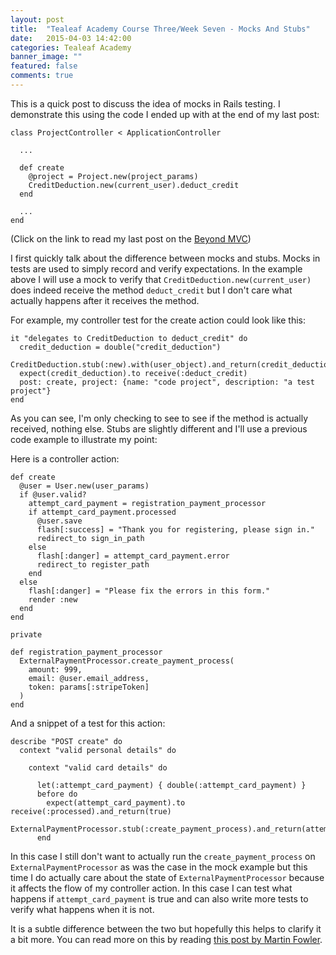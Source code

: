 ```yaml
---
layout: post
title:  "Tealeaf Academy Course Three/Week Seven - Mocks And Stubs"
date:   2015-04-03 14:42:00
categories: Tealeaf Academy
banner_image: ""
featured: false
comments: true
---
```


This is a quick post to discuss the idea of mocks in Rails testing.  I demonstrate this using the code I ended up with at the end of my last post:

    class ProjectController < ApplicationController

      ...

      def create
        @project = Project.new(project_params)
        CreditDeduction.new(current_user).deduct_credit
      end  

      ...
    end

<!--more-->

(Click on the link to read my last post on the [Beyond MVC](../../../../2015/04/03/course-three-week-seven-beyond-mvc/))

I first quickly talk about the difference between mocks and stubs.  Mocks in tests are used to simply record and verify expectations.  In the example above I will use a mock to verify that ```CreditDeduction.new(current_user)``` does indeed receive the method ```deduct_credit``` but I don't care what actually happens after it receives the method.

For example, my controller test for the create action could look like this:

    it "delegates to CreditDeduction to deduct_credit" do
      credit_deduction = double("credit_deduction")
      CreditDeduction.stub(:new).with(user_object).and_return(credit_deduction)
      expect(credit_deduction).to receive(:deduct_credit)
      post: create, project: {name: "code project", description: "a test project"}
    end

As you can see, I'm only checking to see to see if the method is actually received, nothing else.  Stubs are slightly different and I'll use a previous code example to illustrate my point:

Here is a controller action:

    def create
      @user = User.new(user_params)
      if @user.valid?
        attempt_card_payment = registration_payment_processor
        if attempt_card_payment.processed
          @user.save
          flash[:success] = "Thank you for registering, please sign in."
          redirect_to sign_in_path
        else
          flash[:danger] = attempt_card_payment.error
          redirect_to register_path
        end
      else
        flash[:danger] = "Please fix the errors in this form."
        render :new
      end
    end 

    private

    def registration_payment_processor
      ExternalPaymentProcessor.create_payment_process(
        amount: 999,
        email: @user.email_address,
        token: params[:stripeToken]
      )
    end
    
And a snippet of a test for this action:

    describe "POST create" do
      context "valid personal details" do

        context "valid card details" do

          let(:attempt_card_payment) { double(:attempt_card_payment) }
          before do
            expect(attempt_card_payment).to receive(:processed).and_return(true)
            ExternalPaymentProcessor.stub(:create_payment_process).and_return(attempt_card_payment) 
          end

In this case I still don't want to actually run the ```create_payment_process``` on ```ExternalPaymentProcessor``` as was the case in the mock example but this time I do actually care about the state of ```ExternalPaymentProcessor``` because it affects the flow of my controller action.  In this case I can test what happens if ```attempt_card_payment``` is true and can also write more tests to verify what happens when it is not.

It is a subtle difference between the two but hopefully this helps to clarify it a bit more.  You can read more on this by reading [this post by Martin Fowler](http://martinfowler.com/articles/mocksArentStubs.html).